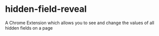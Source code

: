 hidden-field-reveal
===================

A Chrome Extension which allows you to see and change the values of all hidden fields on a page

